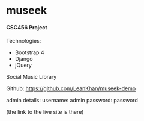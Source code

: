 # museek
#### CSC456 Project

Technologies:

- Bootstrap 4
- Django
- jQuery

Social Music Library

Github: https://github.com/LeanKhan/museek-demo

admin details:
username: admin
password: password

(the link to the live site is there)